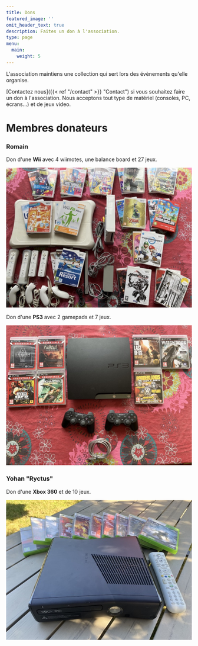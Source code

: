 ```yaml
---
title: Dons
featured_image: ''
omit_header_text: true
description: Faites un don à l'association.
type: page
menu:
  main:
    weight: 5
---
```


L'association maintiens une collection qui sert lors des évènements qu'elle organise.

[Contactez nous]({{< ref "/contact" >}} "Contact") si vous souhaitez faire un don à l'association. Nous acceptons tout type de matériel (consoles, PC, écrans...) et de jeux video.

# Membres donateurs

### Romain

Don d'une **Wii** avec 4 wiimotes, une balance board et 27 jeux.

![Wii](/images/dons/20230509-wii.jpg)

Don d'une **PS3** avec 2 gamepads et 7 jeux.

![PS3](/images/dons/20230509-ps3.jpg)

### Yohan "Ryctus"

Don d'une **Xbox 360** et de 10 jeux.

![Xbox360](/images/dons/20220712-xbox360.jpg)
